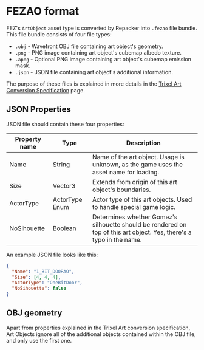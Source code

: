 # FEZAO format

FEZ's `ArtObject` asset type is converted by Repacker into `.fezao` file bundle. This file bundle consists of four file types:

- `.obj` - Wavefront OBJ file containing art object's geometry.
- `.png` - PNG image containing art object's cubemap albedo texture.
- `.apng` - Optional PNG image containing art object's cubemap emission mask.
- `.json` - JSON file containing art object's additional information.

The purpose of these files is explained in more details in the [Trixel Art Conversion Specification](/wiki/content/trixel_art_conversion) page.

## JSON Properties

JSON file should contain these four properties:

|Property name|Type|Description|
|-|-|-|
|Name|String|Name of the art object. Usage is unknown, as the game uses the asset name for loading.|
|Size|Vector3|Extends from origin of this art object's boundaries.|
|ActorType|ActorType Enum|Actor type of this art objects. Used to handle special game logic.|
|NoSihouette|Boolean|Determines whether Gomez's silhouette should be rendered on top of this art object. Yes, there's a typo in the name.|

An example JSON file looks like this:

```json
{
  "Name": "1_BIT_DOORAO",
  "Size": [4, 4, 4],
  "ActorType": "OneBitDoor",
  "NoSihouette": false
}
```

## OBJ geometry

Apart from properties explained in the Trixel Art conversion specification, Art Objects ignore all of the additional objects contained within the OBJ file, and only use the first one.
